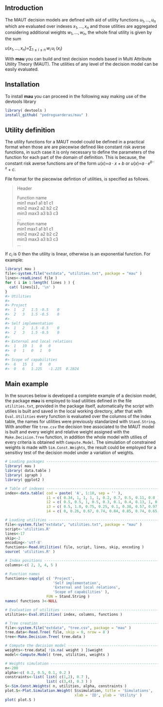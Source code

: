 
<!-- README.md is generated from README.Rmd. Please edit that file -->
Introduction
------------

The MAUT decision models are defined with aid of utility functions *u*<sub>1</sub>, …, *u*<sub>*n*</sub> which are evaluated over indexes *x*<sub>1</sub>, …, *x*<sub>*n*</sub> and those utilities are aggregated considering additional weights *w*<sub>1</sub>, …, *w*<sub>*n*</sub>, the whole final utility is given by the sum

*u*(*x*<sub>1</sub>, …, *x*<sub>*n*</sub>)=∑<sub>1 ≤ *i* ≤ *n*</sub> *w*<sub>*i*</sub> *u*<sub>*i*</sub> (*x*<sub>*i*</sub>)

With **mau** you can build and test decision models based in Multi Attribute Utility Theory (MAUT). The utilities of any level of the decision model can be easily evaluated.

Installation
------------

To install **mau** you can proceed in the following way making use of the devtools library

``` r
library( devtools )
install_github( "pedroguarderas/mau" )
```

Utility definition
------------------

The utility functions for a MAUT model could be defined in a practical format when those are are piecewise defined like constant risk averse functions, in such case it is only necessary to define the parameters of the function for each part of the domain of definition. This is because, the constant risk averse functions are of the form *u*(*x*)=*a* ⋅ *x* + *b* or *u*(*x*)=*a* ⋅ *e*<sup>*b* ⋅ *x*</sup> + *c*.

File format for the piecewise defintion of utilities, is specified as follows.
> Header  
>  
> Function name  
> min1 max1 a1 b1 c1  
> min2 max2 a2 b2 c2  
> min3 max3 a3 b3 c3  
> ...  
> Function name  
> min1 max1 a1 b1 c1  
> min2 max2 a2 b2 c2  
> min3 max3 a3 b3 c3  
> ... 

If *c*<sub>*i*</sub> is 0 then the utility is linear, otherwise is an exponential function. For example:

``` r
library( mau )
file<-system.file("extdata", "utilities.txt", package = "mau" )
lines<-readLines( file )
for ( i in 1:length( lines ) ) { 
  cat( lines[i], '\n' )
}
#> Utilities 
#>  
#> Project 
#>  1   2   1.5 -0.5    0 
#>  2   3   1.5 -0.5    0 
#>  
#> Self implementation 
#>  1   2   1.5 -0.5    0 
#>  2   3   1.5 -0.5    0 
#>  
#> External and local relations 
#>  1   10  1   0   0 
#>  0   1   0   1   0 
#>  
#> Scope of capabilities 
#>  6   15  1   0   0 
#>  0   6   1.225   -1.225  0.2824
```

Main example
------------

In the sources below is developed a complete example of a decision model, the package **mau** is employed to load utilities defined in the file `utilities.txt`, provided in the package itself, automatically the script with utilies is built and saved in the local working directory, after that with `Eval.Utilities` every function is evaluated over the columns of the index table, the names for utilities were previously standarized with `Stand.String`. With another file `tree.csv` the decision tree associated to the MAUT model is built and every weight and relative weight assigned with the `Make.Decision.Tree` function, in addition the whole model with utilies of every criteria is obtained with `Compute.Model`. The simulation of constrained weights is made with `Sim.Const.Weights`, the result could be employed for a sensitivy test of the decision model under a variation of weights.

``` r
# Loading packages --------------------------------------------------------------------------------
library( mau )
library( data.table )
library( igraph )
library( ggplot2 )

# Table of indexes --------------------------------------------------------------------------------
index<-data.table( cod = paste( 'A', 1:10, sep = '' ), 
                   i1 = c( 0.34, 1, 1, 1, 1, 0.2, 0.7, 0.5, 0.11, 0.8 ),
                   i2 = c( 0.5, 0.5, 1, 0.5, 0.3, 0.1, 0.4, 0.13, 1, 0.74 ), 
                   i3 = c( 0.5, 1.0, 0.75, 0.25, 0.1, 0.38, 0.57, 0.97, 0.3, 0.76 ),
                   i4 = c( 0, 0.26, 0.67, 0.74, 0.84, 0.85, 0.74, 0.65, 0.37, 0.92 ) )

# Loading utilities -------------------------------------------------------------------------------
file<-system.file("extdata", "utilities.txt", package = "mau" )
script<-'utilities.R'
lines<-17
skip<-2
encoding<-'utf-8'
functions<-Read.Utilities( file, script, lines, skip, encoding )
source( 'utilities.R' )

# Index positions ---------------------------------------------------------------------------------
columns<-c( 2, 3, 4, 5 )

# Function names
functions<-sapply( c( 'Project', 
                      'Self implementation',
                      'External and local relations', 
                      'Scope of capabilities' ),
                   FUN = Stand.String )
names( functions )<-NULL

# Evaluation of utilities -------------------------------------------------------------------------
utilities<-Eval.Utilities( index, columns, functions )

# Tree creation -----------------------------------------------------------------------------------
file<-system.file("extdata", "tree.csv", package = "mau" )
tree.data<-Read.Tree( file, skip = 0, nrow = 8 )
tree<-Make.Decision.Tree( tree.data )

# Compute the decision model ----------------------------------------------------------------------
weights<-tree.data[ !is.na( weight ) ]$weight
model<-Compute.Model( tree, utilities, weights )

# Weights simulation ------------------------------------------------------------------------------
n<-200
alpha<-c( 0.2, 0.5, 0.1, 0.2 )
constraints<-list( list( c(1,2), 0.7 ), 
                   list( c(3,4), 0.3 ) )
S<-Sim.Const.Weights( n, utilities, alpha, constraints )
plot.S<-Plot.Simulation.Weight( S$simulation, title = 'Simulations', 
                                xlab = 'ID', ylab = 'Utility' ) 
plot( plot.S )
```

